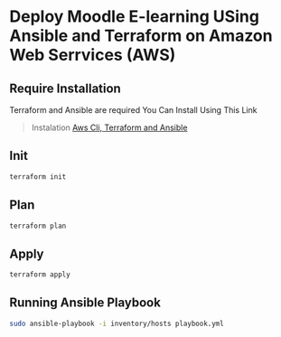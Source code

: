 # Deploy Moodle E-learning USing Ansible and Terraform on Amazon Web Serrvices (AWS)


## Require Installation
Terraform and Ansible are required
You Can Install Using This Link
> Instalation [Aws Cli, Terraform and Ansible ](https://github.com/santoadji21/install-terraform-awscli.git) 


## Init 

```sh
terraform init
```

## Plan

```sh
terraform plan
```

## Apply

```sh
terraform apply
```


## Running Ansible Playbook
```sh
sudo ansible-playbook -i inventory/hosts playbook.yml
```
